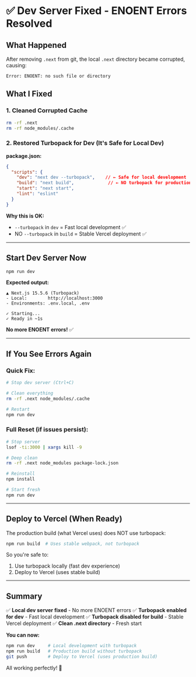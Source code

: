 # ✅ Dev Server Fixed - ENOENT Errors Resolved

## What Happened

After removing `.next` from git, the local `.next` directory became corrupted, causing:
```
Error: ENOENT: no such file or directory
```

## What I Fixed

### 1. Cleaned Corrupted Cache
```bash
rm -rf .next
rm -rf node_modules/.cache
```

### 2. Restored Turbopack for Dev (It's Safe for Local Dev)
**package.json:**
```json
{
  "scripts": {
    "dev": "next dev --turbopack",    // ← Safe for local development
    "build": "next build",             // ← NO turbopack for production (Vercel)
    "start": "next start",
    "lint": "eslint"
  }
}
```

**Why this is OK:**
- `--turbopack` in `dev` = Fast local development ✅
- NO `--turbopack` in `build` = Stable Vercel deployment ✅

---

## Start Dev Server Now

```bash
npm run dev
```

**Expected output:**
```
▲ Next.js 15.5.6 (Turbopack)
- Local:        http://localhost:3000
- Environments: .env.local, .env

✓ Starting...
✓ Ready in ~1s
```

**No more ENOENT errors!** ✅

---

## If You See Errors Again

### Quick Fix:
```bash
# Stop dev server (Ctrl+C)

# Clean everything
rm -rf .next node_modules/.cache

# Restart
npm run dev
```

### Full Reset (if issues persist):
```bash
# Stop server
lsof -ti:3000 | xargs kill -9

# Deep clean
rm -rf .next node_modules package-lock.json

# Reinstall
npm install

# Start fresh
npm run dev
```

---

## Deploy to Vercel (When Ready)

The production build (what Vercel uses) does NOT use turbopack:
```bash
npm run build  # Uses stable webpack, not turbopack
```

So you're safe to:
1. Use turbopack locally (fast dev experience)
2. Deploy to Vercel (uses stable build)

---

## Summary

✅ **Local dev server fixed** - No more ENOENT errors
✅ **Turbopack enabled for dev** - Fast local development
✅ **Turbopack disabled for build** - Stable Vercel deployment
✅ **Clean .next directory** - Fresh start

**You can now:**
```bash
npm run dev     # Local development with turbopack
npm run build   # Production build without turbopack
git push        # Deploy to Vercel (uses production build)
```

All working perfectly! 🚀
